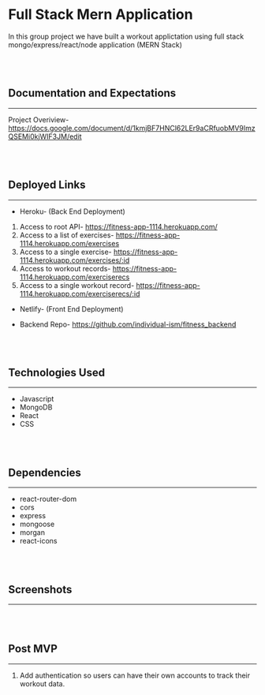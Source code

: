 # Full Stack Mern Application

In this group project we have built a workout applictation using full stack mongo/express/react/node application (MERN Stack)

<br></br>
## Documentation and Expectations
---
Project Overiview- https://docs.google.com/document/d/1kmjBF7HNCl62LEr9aCRfuobMV9ImzQSEMi0kjWIF3JM/edit

<br></br>
## Deployed Links
---
* Heroku- (Back End Deployment)
1. Access to root API- https://fitness-app-1114.herokuapp.com/
2. Access to a list of exercises- https://fitness-app-1114.herokuapp.com/exercises
3. Access to a single exercise- https://fitness-app-1114.herokuapp.com/exercises/:id
4. Access to workout records- https://fitness-app-1114.herokuapp.com/exerciserecs
5. Access to a single workout record- https://fitness-app-1114.herokuapp.com/exerciserecs/:id


* Netlify- (Front End Deployment)

* Backend Repo- https://github.com/individual-ism/fitness_backend

</br></br>
## Technologies Used
---
* Javascript
* MongoDB
* React
* CSS

<br></br>
## Dependencies
---
* react-router-dom
* cors
* express
* mongoose
* morgan
* react-icons

<br></br>
## Screenshots
---


<br></br>
## Post MVP
---
1. Add authentication so users can have their own accounts to track their workout data.